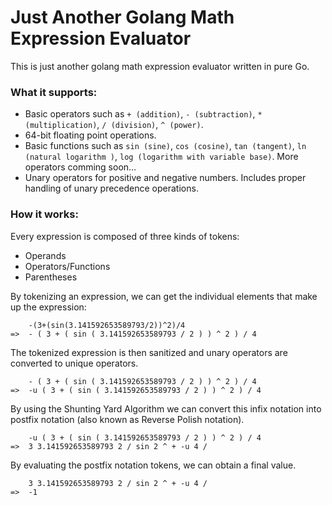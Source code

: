 # Just Another Golang Math Expression Evaluator
This is just another golang math expression evaluator written in pure Go.

### What it supports:
* Basic operators such as `+ (addition)`, `- (subtraction)`, `* (multiplication)`, `/ (division)`, `^ (power)`.
* 64-bit floating point operations.
* Basic functions such as `sin (sine)`, `cos (cosine)`, `tan (tangent)`, `ln (natural logarithm )`, `log (logarithm with variable base)`. More operators comming soon...
* Unary operators for positive and negative numbers. Includes proper handling of unary precedence operations.

### How it works:
Every expression is composed of three kinds of tokens:
* Operands
* Operators/Functions
* Parentheses

By tokenizing an expression, we can get the individual elements that make up the expression:
```
    -(3+(sin(3.141592653589793/2))^2)/4
=>  - ( 3 + ( sin ( 3.141592653589793 / 2 ) ) ^ 2 ) / 4
```

The tokenized expression is then sanitized and unary operators are converted to unique operators.
```
    - ( 3 + ( sin ( 3.141592653589793 / 2 ) ) ^ 2 ) / 4
=>  -u ( 3 + ( sin ( 3.141592653589793 / 2 ) ) ^ 2 ) / 4
```

By using the Shunting Yard Algorithm we can convert this infix notation into postfix notation (also known as Reverse Polish notation).
```
    -u ( 3 + ( sin ( 3.141592653589793 / 2 ) ) ^ 2 ) / 4
=>  3 3.141592653589793 2 / sin 2 ^ + -u 4 /
```

By evaluating the postfix notation tokens, we can obtain a final value.
```
    3 3.141592653589793 2 / sin 2 ^ + -u 4 /
=>  -1
```